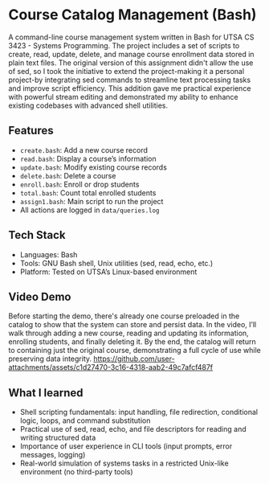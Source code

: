 # Course Catalog Management (Bash)

A command-line course management system written in Bash for UTSA CS 3423 - Systems Programming. The project includes a set of scripts to create, read, update, delete, and manage course enrollment data stored in plain text files. The original version of this assignment didn't allow the use of sed, so I took the initiative to extend the project-making it a personal project-by integrating sed commands to streamline text processing tasks and improve script efficiency. This addition gave me practical experience with powerful stream editing and demonstrated my ability to enhance existing codebases with advanced shell utilities.

## Features
- `create.bash`: Add a new course record
- `read.bash`: Display a course’s information
- `update.bash`: Modify existing course records
- `delete.bash`: Delete a course
- `enroll.bash`: Enroll or drop students
- `total.bash`: Count total enrolled students
- `assign1.bash`: Main script to run the project
- All actions are logged in `data/queries.log`

## Tech Stack
* Languages: Bash
* Tools: GNU Bash shell, Unix utilities (sed, read, echo, etc.)
* Platform: Tested on UTSA’s Linux-based environment

## Video Demo
Before starting the demo, there's already one course preloaded in the catalog to show that the system can store and persist data.
In the video, I’ll walk through adding a new course, reading and updating its information, enrolling students, and finally deleting it. By the end, the catalog will return to containing just the original course, demonstrating a full cycle of use while preserving data integrity.
https://github.com/user-attachments/assets/c1d27470-3c16-4318-aab2-49c7afcf487f



## What I learned
* Shell scripting fundamentals: input handling, file redirection, conditional logic, loops, and command substitution
* Practical use of sed, read, echo, and file descriptors for reading and writing structured data
* Importance of user experience in CLI tools (input prompts, error messages, logging)
* Real-world simulation of systems tasks in a restricted Unix-like environment (no third-party tools)
